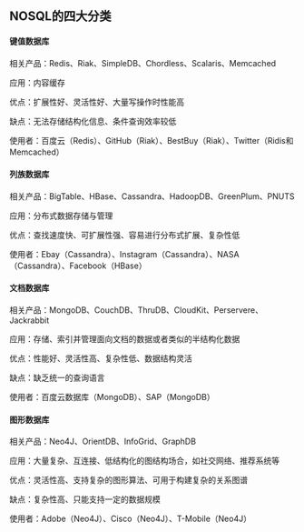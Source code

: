 ## NOSQL的四大分类



#### 键值数据库

  相关产品：Redis、Riak、SimpleDB、Chordless、Scalaris、Memcached

  应用：内容缓存

  优点：扩展性好、灵活性好、大量写操作时性能高

  缺点：无法存储结构化信息、条件查询效率较低

  使用者：百度云（Redis）、GitHub（Riak）、BestBuy（Riak）、Twitter（Ridis和Memcached）

#### 列族数据库

  相关产品：BigTable、HBase、Cassandra、HadoopDB、GreenPlum、PNUTS

  应用：分布式数据存储与管理

  优点：查找速度快、可扩展性强、容易进行分布式扩展、复杂性低

  使用者：Ebay（Cassandra）、Instagram（Cassandra）、NASA（Cassandra）、Facebook（HBase）

#### 文档数据库

  相关产品：MongoDB、CouchDB、ThruDB、CloudKit、Perservere、Jackrabbit

  应用：存储、索引并管理面向文档的数据或者类似的半结构化数据

  优点：性能好、灵活性高、复杂性低、数据结构灵活

  缺点：缺乏统一的查询语言

  使用者：百度云数据库（MongoDB）、SAP（MongoDB）

#### 图形数据库

  相关产品：Neo4J、OrientDB、InfoGrid、GraphDB

  应用：大量复杂、互连接、低结构化的图结构场合，如社交网络、推荐系统等

  优点：灵活性高、支持复杂的图形算法、可用于构建复杂的关系图谱

  缺点：复杂性高、只能支持一定的数据规模

  使用者：Adobe（Neo4J）、Cisco（Neo4J）、T-Mobile（Neo4J）